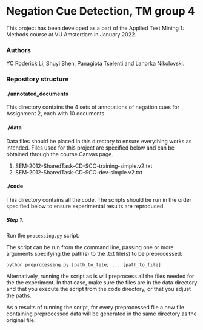 # Negation Cue Detection, TM group 4
This project has been developed as a part of the Applied Text Mining 1: Methods course at VU Amsterdam in January 2022.

### Authors
YC Roderick Li, Shuyi Shen, Panagiota Tselenti and Lahorka Nikolovski.

### Repository structure

#### ./annotated_documents

This directory contains the 4 sets of annotations of negation cues for Assignment 2, each with 10 documents.

#### ./data
Data files should be placed in this directory to ensure everything works as intended.
Files used for this project are specified below and can be obtained through the course Canvas page.
1. SEM-2012-SharedTask-CD-SCO-training-simple.v2.txt
2. SEM-2012-SharedTask-CD-SCO-dev-simple.v2.txt

#### ./code
This directory contains all the code. The scripts should be run in the order specified below to ensure experimental 
results are reproduced.

##### Step 1.

Run the `processing.py` script.

The script can be run from the command line, passing one or more arguments specifying the path(s) to the .txt file(s) 
to be preprocessed:

`python preprocessing.py [path_to_file] ... [path_to_file]`

Alternatively, running the script as is will preprocess all the files needed for the the experiment. In that case, make sure the files are in the data directory and that you execute the script from 
the code directory, or that you adjust the paths.

As a results of running the script, for every preprocessed file a new file containing preprocessed data will be 
generated in the same directory as the original file.
